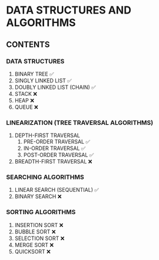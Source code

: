 # DATA STRUCTURES AND ALGORITHMS

## CONTENTS
### DATA STRUCTURES
1. BINARY TREE  ✅
2. SINGLY LINKED LIST  ✅
3. DOUBLY LINKED LIST (CHAIN)  ✅
4. STACK  ❌
5. HEAP  ❌
6. QUEUE  ❌

### LINEARIZATION (TREE TRAVERSAL ALGORITHMS)
1. DEPTH-FIRST TRAVERSAL
   1. PRE-ORDER TRAVERSAL  ✅
   2. IN-ORDER TRAVERSAL  ✅
   3. POST-ORDER TRAVERSAL  ✅
2. BREADTH-FIRST TRAVERSAL  ❌

### SEARCHING ALGORITHMS
1. LINEAR SEARCH (SEQUENTIAL) ✅
2. BINARY SEARCH  ❌

### SORTING ALGORITHMS
1. INSERTION SORT  ❌
2. BUBBLE SORT  ❌
3. SELECTION SORT  ❌
4. MERGE SORT  ❌
5. QUICKSORT  ❌
